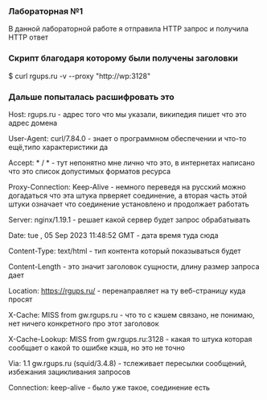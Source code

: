 ### Лабораторная №1
 В данной лабораторной работе я отправила HTTP запрос и получила HTTP ответ
 ### Скрипт благодаря которому были получены заголовки
$ curl rgups.ru -v --proxy "http://wp:3128"
### Дальше попыталась расшифровать это
Host: rgups.ru - адрес того что мы указали, википедия пишет что это адрес домена

User-Agent: curl/7.84.0 - знает о программном обеспечении и что-то ещё,типо характеристики да

Accept: * / * - тут непонятно мне лично что это, в интернетах написано что это список допустимых форматов ресурса

Proxy-Connection: Keep-Alive - немного переведя на русский можно догадаться что эта штука прверяет соединение, а вторая часть этой штуки означает что соединение установлено и продолжает работать

Server: nginx/1.19.1 - решает какой сервер будет запрос обрабатывать

Date: tue , 05 Sep 2023 11:48:52 GMT - дата время туда сюда

Content-Type: text/html - тип контента который показываться будет

Content-Length - это значит заголовок сущности, длину размер запроса дает

Location: https://rgups.ru/ - перенаправляет на ту веб-страницу куда просят

X-Cache: MISS from gw.rgups.ru - что то с кэшем связано, не понимаю, нет ничего конкретного про этот заголовок

X-Cache-Lookup: MISS from gw.rgups.ru:3128 - какая то штука которая сообщает о какой то ошибке кэша, но это не точно

Via: 1.1 gw.rgups.ru (squid/3.4.8) - тслеживает пересылки сообщений, избежания зацикливания запросов

Connection: keep-alive - было уже такое, соединение есть

